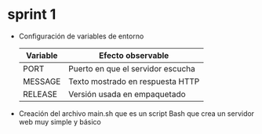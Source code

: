 # sprint 1
- Configuración de variables de entorno

    | Variable | Efecto observable                  |
    |----------|----------------------------------|
    | PORT     | Puerto en que el servidor escucha|
    | MESSAGE  | Texto mostrado en respuesta HTTP |
    | RELEASE  | Versión usada en empaquetado     |

- Creación del archivo main.sh que es un script Bash que crea un servidor web muy simple y básico